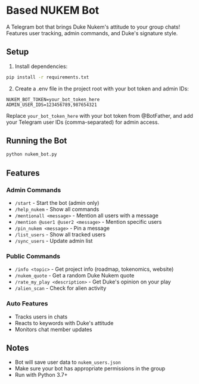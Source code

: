 # Based NUKEM Bot

A Telegram bot that brings Duke Nukem's attitude to your group chats! Features user tracking, admin commands, and Duke's signature style.

## Setup

1. Install dependencies:
```bash
pip install -r requirements.txt
```

2. Create a .env file in the project root with your bot token and admin IDs:
```env
NUKEM_BOT_TOKEN=your_bot_token_here
ADMIN_USER_IDS=123456789,987654321
```

Replace `your_bot_token_here` with your bot token from @BotFather, and add your Telegram user IDs (comma-separated) for admin access.

## Running the Bot

```bash
python nukem_bot.py
```

## Features

### Admin Commands
- `/start` - Start the bot (admin only)
- `/help_nukem` - Show all commands
- `/mentionall <message>` - Mention all users with a message
- `/mention @user1 @user2 <message>` - Mention specific users
- `/pin_nukem <message>` - Pin a message
- `/list_users` - Show all tracked users
- `/sync_users` - Update admin list

### Public Commands
- `/info <topic>` - Get project info (roadmap, tokenomics, website)
- `/nukem_quote` - Get a random Duke Nukem quote
- `/rate_my_play <description>` - Get Duke's opinion on your play
- `/alien_scan` - Check for alien activity

### Auto Features
- Tracks users in chats
- Reacts to keywords with Duke's attitude
- Monitors chat member updates

## Notes
- Bot will save user data to `nukem_users.json`
- Make sure your bot has appropriate permissions in the group
- Run with Python 3.7+